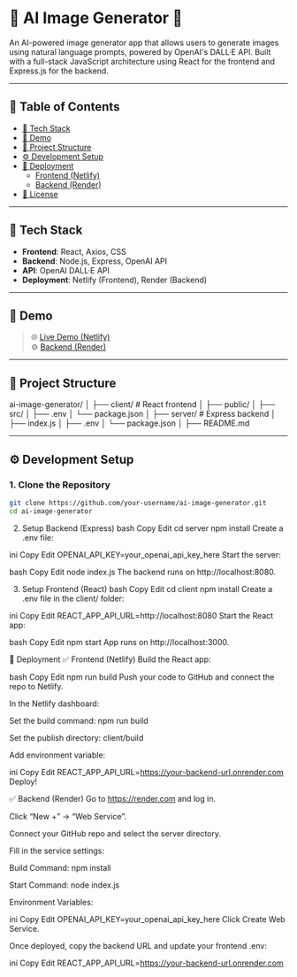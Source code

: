 # 🧠 AI Image Generator 🎨

An AI-powered image generator app that allows users to generate images using natural language prompts, powered by OpenAI's DALL·E API. Built with a full-stack JavaScript architecture using React for the frontend and Express.js for the backend.

---

## 📌 Table of Contents

- [🧰 Tech Stack](#-tech-stack)
- [📸 Demo](#-demo)
- [📂 Project Structure](#-project-structure)
- [⚙️ Development Setup](#️-development-setup)
- [🚀 Deployment](#-deployment)
  - [Frontend (Netlify)](#frontend-netlify)
  - [Backend (Render)](#backend-render)
- [📄 License](#-license)

---

## 🧰 Tech Stack

- **Frontend**: React, Axios, CSS
- **Backend**: Node.js, Express, OpenAI API
- **API**: OpenAI DALL·E API
- **Deployment**: Netlify (Frontend), Render (Backend)

---

## 📸 Demo

> 🌐 [Live Demo (Netlify)](https://your-netlify-url.netlify.app)  
> ⚙️ [Backend (Render)](https://your-backend-url.onrender.com)

---

## 📂 Project Structure
ai-image-generator/
│
├── client/ # React frontend
│ ├── public/
│ ├── src/
│ ├── .env
│ └── package.json
│
├── server/ # Express backend
│ ├── index.js
│ ├── .env
│ └── package.json
│
├── README.md



---

## ⚙️ Development Setup

### 1. Clone the Repository

```bash
git clone https://github.com/your-username/ai-image-generator.git
cd ai-image-generator
```


2. Setup Backend (Express)
bash
Copy
Edit
cd server
npm install
Create a .env file:

ini
Copy
Edit
OPENAI_API_KEY=your_openai_api_key_here
Start the server:

bash
Copy
Edit
node index.js
The backend runs on http://localhost:8080.

3. Setup Frontend (React)
bash
Copy
Edit
cd client
npm install
Create a .env file in the client/ folder:

ini
Copy
Edit
REACT_APP_API_URL=http://localhost:8080
Start the React app:

bash
Copy
Edit
npm start
App runs on http://localhost:3000.

🚀 Deployment
✅ Frontend (Netlify)
Build the React app:

bash
Copy
Edit
npm run build
Push your code to GitHub and connect the repo to Netlify.

In the Netlify dashboard:

Set the build command: npm run build

Set the publish directory: client/build

Add environment variable:

ini
Copy
Edit
REACT_APP_API_URL=https://your-backend-url.onrender.com
Deploy!

✅ Backend (Render)
Go to https://render.com and log in.

Click “New +” → “Web Service”.

Connect your GitHub repo and select the server directory.

Fill in the service settings:

Build Command: npm install

Start Command: node index.js

Environment Variables:

ini
Copy
Edit
OPENAI_API_KEY=your_openai_api_key_here
Click Create Web Service.

Once deployed, copy the backend URL and update your frontend .env:

ini
Copy
Edit
REACT_APP_API_URL=https://your-backend-url.onrender.com
